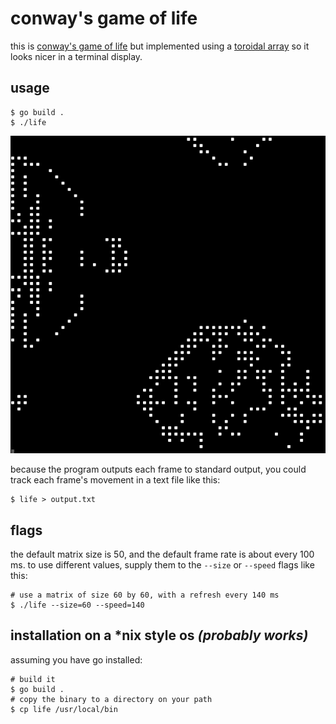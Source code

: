 # conway's game of life

this is [conway's game of life](https://en.wikipedia.org/wiki/Conway%27s_Game_of_Life) but implemented using a [toroidal array](https://en.wikipedia.org/wiki/Torus) so it looks nicer in a terminal display.

## usage 
```
$ go build .
$ ./life
```
![example output for size = 50](./img/50.png)  

because the program outputs each frame to standard output, you could track each frame's movement in a text file like this:
```
$ life > output.txt
```

## flags
the default matrix size is 50, and the default frame rate is about every 100 ms. to use different values, supply them to the `--size` or `--speed` flags like this: 

```
# use a matrix of size 60 by 60, with a refresh every 140 ms  
$ ./life --size=60 --speed=140
```

## installation on a *nix style os _(probably works)_
assuming you have go installed:
```
# build it
$ go build .
# copy the binary to a directory on your path
$ cp life /usr/local/bin
```
